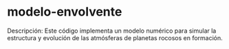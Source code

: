 # modelo-envolvente
Descripción:  Este código implementa un modelo numérico para simular la estructura y evolución de las atmósferas de planetas rocosos en formación.
